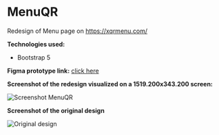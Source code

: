 # MenuQR
Redesign of Menu page on https://xqrmenu.com/ 

**Technologies used:**

- Bootstrap 5

**Figma prototype link:** [click here](https://www.figma.com/proto/yhK7tadCjjHLEyjVgu177g/Menu-QR?node-id=13%3A333)

**Screenshot of the redesign visualized on a 1519.200x343.200 screen:**


![Screenshot MenuQR](https://user-images.githubusercontent.com/66736887/192098086-ecd2189c-40b3-4973-bcb5-b45ee1d1e821.png)


**Screenshot of the original design**


![Original design](https://user-images.githubusercontent.com/66736887/192098054-cf6feb67-3e90-450a-98ba-ebdd3120b2ed.png)


